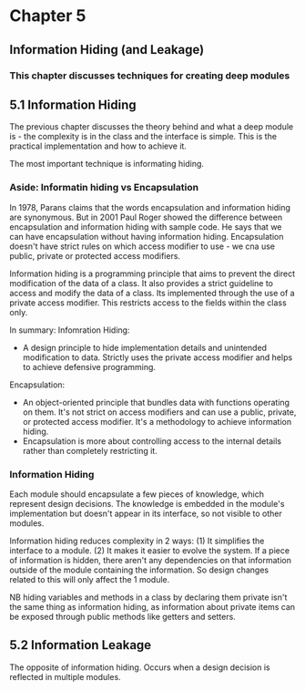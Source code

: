 # Chapter 5
## Information Hiding (and Leakage)

### This chapter discusses techniques for creating deep modules

## 5.1 Information Hiding

The previous chapter discusses the theory behind and what a deep module is - the complexity is in the class and the interface is simple. This is the practical implementation and how to achieve it. 

The most important technique is informating hiding. 

### Aside: Informatin hiding vs Encapsulation

In 1978, Parans claims that the words encapsulation and information hiding are synonymous. But in 2001 Paul Roger showed the difference between encapsulation and information hiding with sample code. He says that we can have encapsulation without having information hiding. Encapsulation doesn't have strict rules on which access modifier to use - we cna use public, private or protected access modifiers. 

Information hiding is a programming principle that aims to prevent the direct modification of the data of a class. It also provides a strict guideline to access and modify the data of a class. Its implemented through the use of a private access modifier. This restricts access to the fields within the class only. 

In summary:
Infomration Hiding:
- A design principle to hide implementation details and unintended modification to data. Strictly uses the private access modifier and helps to achieve defensive programming. 

Encapsulation:
- An object-oriented principle that bundles data with functions operating on them. It's not strict on access modifiers and can use a public, private, or protected access modifier. It's a methodology to achieve information hiding. 
- Encapsulation is more about controlling access to the internal details rather than completely restricting it.

### Information Hiding

Each module should encapsulate a few pieces of knowledge, which represent design decisions. The knowledge is embedded in the module's implementation but doesn't appear in its interface, so not visible to other modules. 

Information hiding reduces complexity in 2 ways:
(1) It simplifies the interface to a module.
(2) It makes it easier to evolve the system. If a piece of information is hidden, there aren't any dependencies on that information outside of the module containing the information. So design changes related to this will only affect the 1 module. 

NB hiding variables and methods in a class by declaring them private isn't the same thing as information hiding, as information about private items can be exposed through public methods like getters and setters. 

## 5.2 Information Leakage

The opposite of information hiding. Occurs when a design decision is reflected in multiple modules.